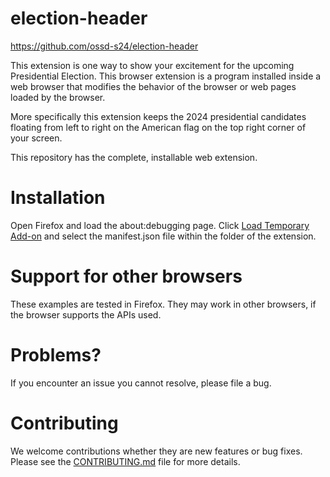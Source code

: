 # election-header

https://github.com/ossd-s24/election-header

This extension is one way to show your excitement for the upcoming Presidential Election. This browser extension is a program installed inside a web browser that modifies the behavior of the browser or web pages loaded by the browser.

More specifically this extension keeps the 2024 presidential candidates floating from left to right on the American flag on the top right corner of your screen. 

This repository has the complete, installable web extension.

# Installation

Open Firefox and load the about:debugging page. Click [Load Temporary Add-on](https://extensionworkshop.com/documentation/develop/temporary-installation-in-firefox/) and select the manifest.json file within the folder of the extension.

# Support for other browsers

These examples are tested in Firefox. They may work in other browsers, if the browser supports the APIs used.

# Problems?

If you encounter an issue you cannot resolve, please file a bug.

# Contributing

We welcome contributions whether they are new features or bug fixes. Please see the [CONTRIBUTING.md](https://github.com/ossd-s24/election-header/blob/main/CONTRIBUTING.md) file for more details.